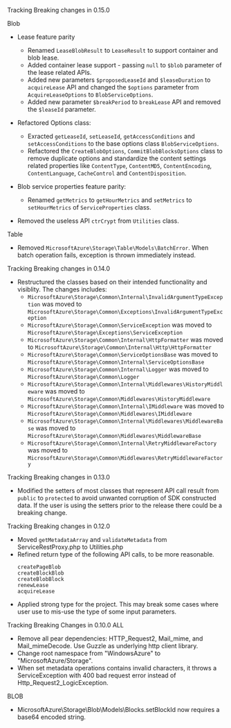 Tracking Breaking changes in 0.15.0

Blob
* Lease feature parity
  - Renamed `LeaseBlobResult` to `LeaseResult` to support container and blob lease.
  - Added container lease support - passing `null` to `$blob` parameter of the lease related APIs.
  - Added new parameters `$proposedLeaseId` and `$leaseDuration` to `acquireLease` API and changed the `$options` parameter from `AcquireLeaseOptions` to `BlobServiceOptions`.
  - Added new parameter `$breakPeriod` to  `breakLease` API and removed the `$leaseId` parameter.

* Refactored Options class:
  - Exracted `getLeaseId`, `setLeaseId`, `getAccessConditions` and `setAccessConditions` to the base options class `BlobServiceOptions`.
  - Refactored the `CreateBlobOptions`, `CommitBlobBlocksOptions` class to remove duplicate options and standardize the content settings related properties like `ContentType`, `ContentMD5`, `ContentEncoding`, `ContentLanguage`, `CacheControl` and `ContentDisposition`.

* Blob service properties feature parity:
  - Renamed `getMetrics` to `getHourMetrics` and `setMetrics` to `setHourMetrics` of `ServiceProperties` class.
  
* Removed the useless API `ctrCrypt` from `Utilities` class.

Table
* Removed `MicrosoftAzure\Storage\Table\Models\BatchError`. When batch operation fails, exception is thrown immediately instead.

Tracking Breaking changes in 0.14.0

* Restructured the classes based on their intended functionality and visiblity. The changes includes:
  - `MicrosoftAzure\Storage\Common\Internal\InvalidArgumentTypeException` was moved to `MicrosoftAzure\Storage\Common\Exceptions\InvalidArgumentTypeException`
  - `MicrosoftAzure\Storage\Common\ServiceException` was moved to `MicrosoftAzure\Storage\Exceptions\ServiceException`
  - `MicrosoftAzure\Storage\Common\Internal\HttpFormatter` was moved to `MicrosoftAzure\Storage\Common\Internal\Http\HttpFormatter`
  - `MicrosoftAzure\Storage\Common\ServiceOptionsBase` was moved to `MicrosoftAzure\Storage\Common\Internal\ServiceOptionsBase`
  - `MicrosoftAzure\Storage\Common\Internal\Logger` was moved to `MicrosoftAzure\Storage\Common\Logger`
  - `MicrosoftAzure\Storage\Common\Internal\Middlewares\HistoryMiddleware` was moved to `MicrosoftAzure\Storage\Common\Middlewares\HistoryMiddleware`
  - `MicrosoftAzure\Storage\Common\Internal\IMiddleware` was moved to `MicrosoftAzure\Storage\Common\Middlewares\IMiddleware`
  - `MicrosoftAzure\Storage\Common\Internal\Middlewares\MiddlewareBase` was moved to `MicrosoftAzure\Storage\Common\Middlewares\MiddlewareBase`
  - `MicrosoftAzure\Storage\Common\Internal\RetryMiddlewareFactory` was moved to `MicrosoftAzure\Storage\Common\Middlewares\RetryMiddlewareFactory`

Tracking Breaking changes in 0.13.0

* Modified the setters of most classes that represent API call result from `public` to `protected` to avoid unwanted corruption of SDK constructed data. If the user is using the setters prior to the release there could be a breaking change.

Tracking Breaking changes in 0.12.0

* Moved `getMetadataArray` and `validateMetadata` from ServiceRestProxy.php to Utilities.php
* Refined return type of the following API calls, to be more reasonable.
    ```
    createPageBlob
    createBlockBlob
    createBlobBlock
    renewLease
    acquireLease
    ```
* Applied strong type for the project. This may break some cases where user use to mis-use the type of some input parameters.

Tracking Breaking Changes in 0.10.0
ALL
* Remove all pear dependencies: HTTP_Request2, Mail_mime, and Mail_mimeDecode. Use Guzzle as underlying http client library.
* Change root namespace from "WindowsAzure" to "MicrosoftAzure/Storage".
* When set metadata operations contains invalid characters, it throws a ServiceException with 400 bad request error instead of Http_Request2_LogicException.

BLOB
* MicrosoftAzure\Storage\Blob\Models\Blocks.setBlockId now requires a base64 encoded string.
